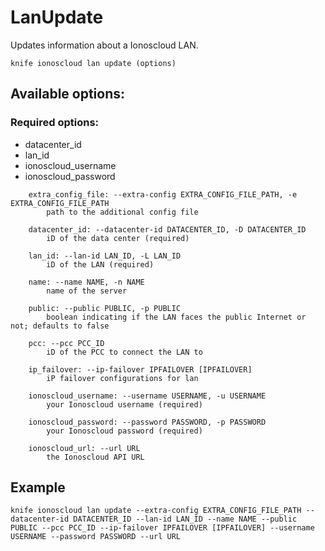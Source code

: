 # LanUpdate

Updates information about a Ionoscloud LAN.

```text
knife ionoscloud lan update (options)
```

## Available options:

### Required options:

* datacenter\_id
* lan\_id
* ionoscloud\_username
* ionoscloud\_password

```text
    extra_config_file: --extra-config EXTRA_CONFIG_FILE_PATH, -e EXTRA_CONFIG_FILE_PATH
        path to the additional config file

    datacenter_id: --datacenter-id DATACENTER_ID, -D DATACENTER_ID
        iD of the data center (required)

    lan_id: --lan-id LAN_ID, -L LAN_ID
        iD of the LAN (required)

    name: --name NAME, -n NAME
        name of the server

    public: --public PUBLIC, -p PUBLIC
        boolean indicating if the LAN faces the public Internet or not; defaults to false

    pcc: --pcc PCC_ID
        iD of the PCC to connect the LAN to

    ip_failover: --ip-failover IPFAILOVER [IPFAILOVER]
        iP failover configurations for lan

    ionoscloud_username: --username USERNAME, -u USERNAME
        your Ionoscloud username (required)

    ionoscloud_password: --password PASSWORD, -p PASSWORD
        your Ionoscloud password (required)

    ionoscloud_url: --url URL
        the Ionoscloud API URL

```
## Example

```text
knife ionoscloud lan update --extra-config EXTRA_CONFIG_FILE_PATH --datacenter-id DATACENTER_ID --lan-id LAN_ID --name NAME --public PUBLIC --pcc PCC_ID --ip-failover IPFAILOVER [IPFAILOVER] --username USERNAME --password PASSWORD --url URL
```

